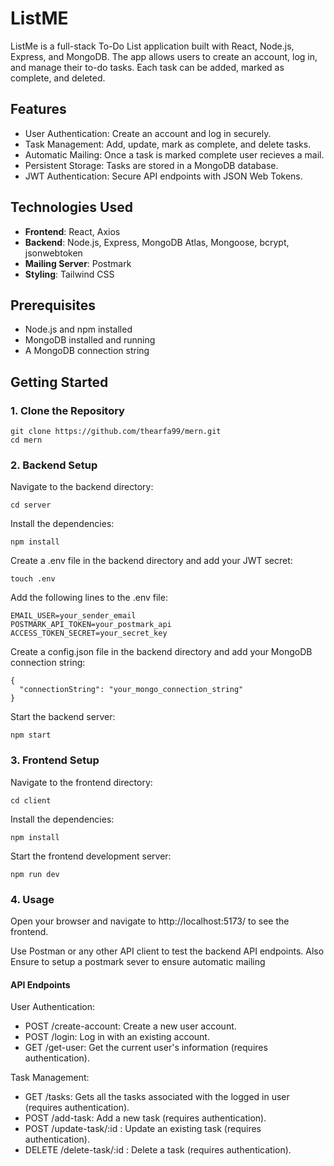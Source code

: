 # ListME

ListMe is a full-stack To-Do List application built with React, Node.js, Express, and MongoDB. The app allows users to create an account, log in, and manage their to-do tasks. Each task can be added, marked as complete, and deleted.

## Features

- User Authentication: Create an account and log in securely.
- Task Management: Add, update, mark as complete, and delete tasks.
- Automatic Mailing: Once a task is marked complete user recieves a mail.
- Persistent Storage: Tasks are stored in a MongoDB database.
- JWT Authentication: Secure API endpoints with JSON Web Tokens.

## Technologies Used

- **Frontend**: React, Axios
- **Backend**: Node.js, Express, MongoDB Atlas, Mongoose, bcrypt, jsonwebtoken
- **Mailing Server**: Postmark
- **Styling**: Tailwind CSS

## Prerequisites

- Node.js and npm installed
- MongoDB installed and running
- A MongoDB connection string

## Getting Started

### 1. Clone the Repository
```
git clone https://github.com/thearfa99/mern.git
cd mern
```
### 2. Backend Setup

Navigate to the backend directory:
```
cd server
```
Install the dependencies:
```
npm install
```
Create a .env file in the backend directory and add your JWT secret:
```
touch .env
```
Add the following lines to the .env file:
```
EMAIL_USER=your_sender_email
POSTMARK_API_TOKEN=your_postmark_api
ACCESS_TOKEN_SECRET=your_secret_key
```
Create a config.json file in the backend directory and add your MongoDB connection string:
```
{
  "connectionString": "your_mongo_connection_string"
}
```
Start the backend server:
```
npm start
```
### 3. Frontend Setup
Navigate to the frontend directory:
```
cd client
```
Install the dependencies:
```
npm install
```
Start the frontend development server:
```
npm run dev
```
### 4. Usage
Open your browser and navigate to http://localhost:5173/ to see the frontend.

Use Postman or any other API client to test the backend API endpoints.
Also Ensure to setup a postmark sever to ensure automatic mailing

#### API Endpoints
User Authentication:
- POST /create-account: Create a new user account.
- POST /login: Log in with an existing account.
- GET /get-user: Get the current user's information (requires authentication).

Task Management:
- GET /tasks: Gets all the tasks associated with the logged in user (requires authentication).
- POST /add-task: Add a new task (requires authentication).
- POST /update-task/:id : Update an existing task (requires authentication).
- DELETE /delete-task/:id : Delete a task (requires authentication).

